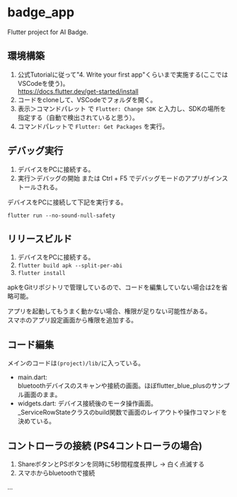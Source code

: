# badge_app

Flutter project for AI Badge.

## 環境構築
1. 公式Tutorialに従って"4. Write your first app"くらいまで実施する(ここではVSCodeを使う)。  
    https://docs.flutter.dev/get-started/install  
2. コードをcloneして、VSCodeでフォルダを開く。  
3. 表示＞コマンドパレット で `Flutter: Change SDK` と入力し、SDKの場所を指定する（自動で検出されていると思う）。
4. コマンドパレットで `Flutter: Get Packages` を実行。 

## デバッグ実行
1. デバイスをPCに接続する。
2. 実行＞デバッグの開始 または Ctrl + F5 でデバッグモードのアプリがインストールされる。

デバイスをPCに接続して下記を実行する。  
```
flutter run --no-sound-null-safety
```

## リリースビルド
1. デバイスをPCに接続する。
2. `flutter build apk --split-per-abi`
3. `flutter install`

apkをGitリポジトリで管理しているので、コードを編集していない場合は2を省略可能。  

アプリを起動してもうまく動かない場合、権限が足りない可能性がある。  
スマホのアプリ設定画面から権限を追加する。  

## コード編集
メインのコードは`(project)/lib/`に入っている。  
- main.dart:  
    bluetoothデバイスのスキャンや接続の画面。ほぼflutter_blue_plusのサンプル画面のまま。  
- widgets.dart: デバイス接続後のモータ操作画面。  
    _ServiceRowStateクラスのbuild関数で画面のレイアウトや操作コマンドを決めている。  

## コントローラの接続 (PS4コントローラの場合)
1. ShareボタンとPSボタンを同時に5秒間程度長押し → 白く点滅する
2. スマホからbluetoothで接続


...
